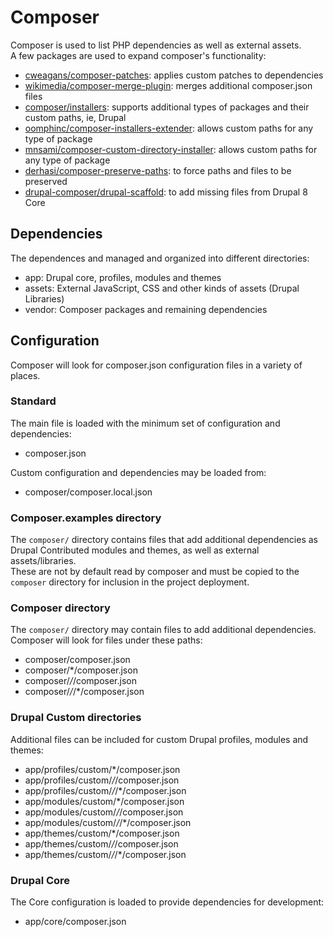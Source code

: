 # Composer
Composer is used to list PHP dependencies as well as external assets.  
A few packages are used to expand composer's functionality:
- [cweagans/composer-patches](https://github.com/cweagans/composer-patches): applies custom patches to dependencies
- [wikimedia/composer-merge-plugin](https://github.com/wikimedia/composer-merge-plugin): merges additional composer.json files
- [composer/installers](https://github.com/composer/installers): supports additional types of packages and their custom paths, ie, Drupal
- [oomphinc/composer-installers-extender](https://github.com/oomphinc/composer-installers-extender): allows custom paths for any type of package
- [mnsami/composer-custom-directory-installer](https://github.com/mnsami/composer-custom-directory-installer): allows custom paths for any type of package
- [derhasi/composer-preserve-paths](https://github.com/derhasi/composer-preserve-paths): to force paths and files to be preserved
- [drupal-composer/drupal-scaffold](https://github.com/drupal-composer/drupal-scaffold): to add missing files from Drupal 8 Core

## Dependencies
The dependences and managed and organized into different directories:
- app: Drupal core, profiles, modules and themes
- assets: External JavaScript, CSS and other kinds of assets (Drupal Libraries)
- vendor: Composer packages and remaining dependencies

## Configuration
Composer will look for composer.json configuration files in a variety of places.  

### Standard
The main file is loaded with the minimum set of configuration and dependencies:
- composer.json

Custom configuration and dependencies may be loaded from:
- composer/composer.local.json

### Composer.examples directory
The `composer/` directory contains files that add additional dependencies as
Drupal Contributed modules and themes, as well as external assets/libraries.  
These are not by default read by composer and must be copied to the `composer`
directory for inclusion in the project deployment.

### Composer directory
The `composer/` directory may contain files to add additional dependencies.  
Composer will look for files under these paths:
- composer/composer.json
- composer/*/composer.json
- composer/*/*/composer.json
- composer/*/*/*/composer.json

### Drupal Custom directories
Additional files can be included for custom Drupal profiles, modules and themes:
- app/profiles/custom/*/composer.json
- app/profiles/custom/*/*/composer.json
- app/profiles/custom/*/*/*/composer.json
- app/modules/custom/*/composer.json
- app/modules/custom/*/*/composer.json
- app/modules/custom/*/*/*/composer.json
- app/themes/custom/*/composer.json
- app/themes/custom/*/*/composer.json
- app/themes/custom/*/*/*/composer.json

### Drupal Core
The Core configuration is loaded to provide dependencies for development:
- app/core/composer.json
